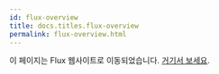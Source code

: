 ```yaml
---
id: flux-overview
title: docs.titles.flux-overview
permalink: flux-overview.html
---
```


이 페이지는 Flux 웹사이트로 이동되었습니다. [거기서 보세요](https://facebook.github.io/flux/docs/overview.html).
